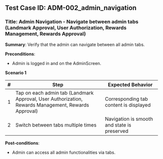 ## Test Case ID: ADM-002_admin_navigation
### Title: Admin Navigation - Navigate between admin tabs (Landmark Approval, User Authorization, Rewards Management, Rewards Approval)

**Summary**: Verify that the admin can navigate between all admin tabs.

**Preconditions**: 
- Admin is logged in and on the AdminScreen.

**Scenario 1**

| # | Step                                      | Expected Behavior                                       |
|---|-------------------------------------------|--------------------------------------------------------|
| 1 | Tap on each admin tab (Landmark Approval, User Authorization, Rewards Management, Rewards Approval) | Corresponding tab content is displayed                 |
| 2 | Switch between tabs multiple times         | Navigation is smooth and state is preserved             |

**Post-conditions**:
- Admin can access all admin functionalities via tabs.
